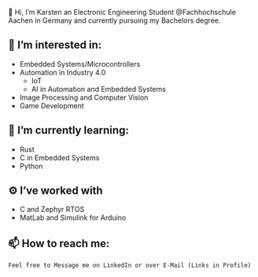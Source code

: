 👋 Hi, I’m Karsten an Electronic Engineering Student @Fachhochschule Aachen in Germany and currently pursuing my Bachelors degree.  

## 👀 I’m interested in:
   * Embedded Systems/Microcontrollers  
   * Automation in Industry 4.0  
        * IoT  
        * AI in Automation and Embedded Systems
   * Image Processing and Computer Vision
   * Game Development
 
## 🌱 I’m currently learning:
   * Rust
   * C in Embedded Systems  
   * Python
 
## ⚙️ I’ve worked with
   * C and Zephyr RTOS
   * MatLab and Simulink for Arduino
   
  
## 📫 How to reach me:  
    Feel free to Message me on LinkedIn or over E-Mail (Links in Profile)

